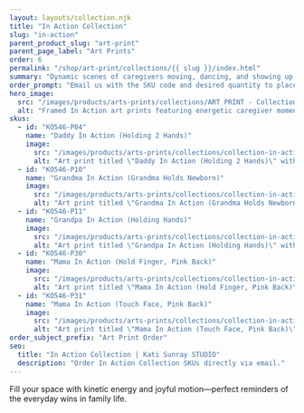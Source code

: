 ```yaml
---
layout: layouts/collection.njk
title: "In Action Collection"
slug: "in-action"
parent_product_slug: "art-print"
parent_page_label: "Art Prints"
order: 6
permalink: "/shop/art-print/collections/{{ slug }}/index.html"
summary: "Dynamic scenes of caregivers moving, dancing, and showing up."
order_prompt: "Email us with the SKU code and desired quantity to place your order."
hero_image:
  src: "/images/products/arts-prints/collections/ART PRINT - Collection ‘In Action’.jpg"
  alt: "Framed In Action art prints featuring energetic caregiver moments."
skus:
  - id: "KO546-P04"
    name: "Daddy In Action (Holding 2 Hands)"
    image:
      src: "/images/products/arts-prints/collections/collection-in-action/KO546-P04_Art print 8.5x11_Collection In Action_Daddy in action_holding 2 hands_green.jpg"
      alt: "Art print titled \"Daddy In Action (Holding 2 Hands)\" with holding 2 hands green illustration."
  - id: "KO546-P10"
    name: "Grandma In Action (Grandma Holds Newborn)"
    image:
      src: "/images/products/arts-prints/collections/collection-in-action/KO546-P10_Art print 8.5x11_Collection In Action_Grandma in action_Grandma holds newborn_orange.jpg"
      alt: "Art print titled \"Grandma In Action (Grandma Holds Newborn)\" with grandma holds newborn orange illustration."
  - id: "KO546-P11"
    name: "Grandpa In Action (Holding Hands)"
    image:
      src: "/images/products/arts-prints/collections/collection-in-action/KO546-P11_Art print 8.5x11_Collection In Action_Grandpa in Action_holding hands_gray green colored.jpg"
      alt: "Art print titled \"Grandpa In Action (Holding Hands)\" with holding hands gray green colored illustration."
  - id: "KO546-P30"
    name: "Mama In Action (Hold Finger, Pink Back)"
    image:
      src: "/images/products/arts-prints/collections/collection-in-action/KO546-P30_Art print 8.5x11_Collection In Action_Mama In Action - Hold Finger - Pink Back.jpg"
      alt: "Art print titled \"Mama In Action (Hold Finger, Pink Back)\" from the In Action Collection."
  - id: "KO546-P31"
    name: "Mama In Action (Touch Face, Pink Back)"
    image:
      src: "/images/products/arts-prints/collections/collection-in-action/KO546-P31_Art print 8.5x11_Collection In Action_Mama In Action - Touch Face - Pink Back.jpg"
      alt: "Art print titled \"Mama In Action (Touch Face, Pink Back)\" from the In Action Collection."
order_subject_prefix: "Art Print Order"
seo:
  title: "In Action Collection | Kati Sunray STUDIO"
  description: "Order In Action Collection SKUs directly via email."
---
```


Fill your space with kinetic energy and joyful motion—perfect reminders of the everyday wins in family life.
